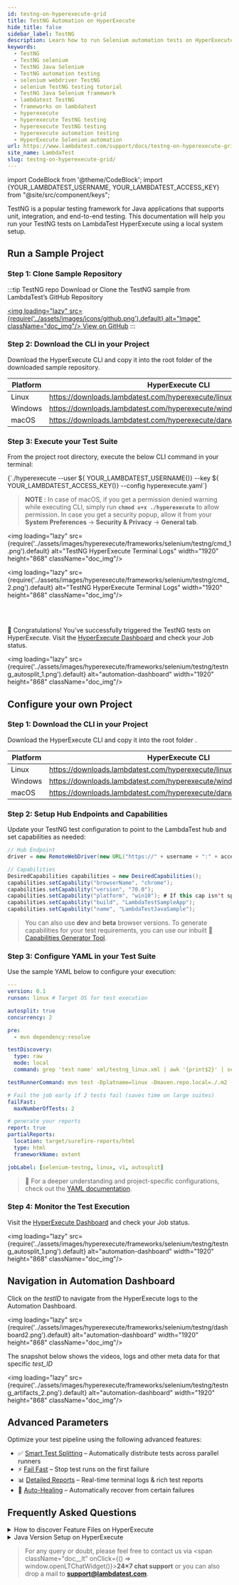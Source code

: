 ```yaml
---
id: testng-on-hyperexecute-grid
title: TestNG Automation on HyperExecute
hide_title: false
sidebar_label: TestNG
description: Learn how to run Selenium automation tests on HyperExecute using the TestNG framework
keywords:
  - TestNG
  - TestNG selenium
  - TestNG Java Selenium
  - TestNG automation testing
  - selenium webdriver TestNG
  - selenium TestNG testing tutorial
  - TestNG Java Selenium framework
  - lambdatest TestNG
  - frameworks on lambdatest
  - hyperexecute
  - hyperexecute TestNG testing
  - hyperexecute TestNG testing
  - hyperexecute automation testing
  - HyperExecute Selenium automation
url: https://www.lambdatest.com/support/docs/testng-on-hyperexecute-grid/
site_name: LambdaTest
slug: testng-on-hyperexecute-grid/
---
```


import CodeBlock from '@theme/CodeBlock';
import {YOUR_LAMBDATEST_USERNAME, YOUR_LAMBDATEST_ACCESS_KEY} from "@site/src/component/keys";

<script type="application/ld+json"
      dangerouslySetInnerHTML={{ __html: JSON.stringify({
       "@context": "https://schema.org",
        "@type": "BreadcrumbList",
        "itemListElement": [{
          "@type": "ListItem",
          "position": 1,
          "name": "Home",
          "item": "https://www.lambdatest.com"
        },{
          "@type": "ListItem",
          "position": 2,
          "name": "Support",
          "item": "https://www.lambdatest.com/support/docs/"
        },{
          "@type": "ListItem",
          "position": 3,
          "name": "How to run automation tests on HyperExecute using TestNG framework",
          "item": "https://www.lambdatest.com/support/docs/testng-on-hyperexecute-grid/"
        }]
      })
    }}
></script>

TestNG is a popular testing framework for Java applications that supports unit, integration, and end-to-end testing. This documentation will help you run your TestNG tests on LambdaTest HyperExecute using a local system setup.

## Run a Sample Project
### Step 1: Clone Sample Repository

:::tip TestNG repo
Download or Clone the TestNG sample from LambdaTest’s GitHub Repository

<a href="https://github.com/LambdaTest/testng-selenium-hyperexecute-sample" className="github__anchor"><img loading="lazy" src={require('../assets/images/icons/github.png').default} alt="Image" className="doc_img"/> View on GitHub</a>
:::

### Step 2: Download the CLI in your Project
Download the HyperExecute CLI and copy it into the root folder of the downloaded sample repository.

| Platform | HyperExecute CLI |
| ---------| ---------------- |
| Linux | https://downloads.lambdatest.com/hyperexecute/linux/hyperexecute |
| Windows | https://downloads.lambdatest.com/hyperexecute/windows/hyperexecute.exe |
| macOS | https://downloads.lambdatest.com/hyperexecute/darwin/hyperexecute |

### Step 3: Execute your Test Suite
From the project root directory, execute the below CLI command in your terminal:

<div className="lambdatest__codeblock">
  <CodeBlock className="language-bash">
    {`./hyperexecute --user ${ YOUR_LAMBDATEST_USERNAME()} --key ${ YOUR_LAMBDATEST_ACCESS_KEY()} --config hyperexecute.yaml`}
  </CodeBlock>
</div>

> **NOTE :** In case of macOS, if you get a permission denied warning while executing CLI, simply run **`chmod u+x ./hyperexecute`** to allow permission. In case you get a security popup, allow it from your **System Preferences** → **Security & Privacy** → **General tab**.

<img loading="lazy" src={require('../assets/images/hyperexecute/frameworks/selenium/testng/cmd_1.png').default} alt="TestNG HyperExecute Terminal Logs"  width="1920" height="868" className="doc_img"/>

<img loading="lazy" src={require('../assets/images/hyperexecute/frameworks/selenium/testng/cmd_2.png').default} alt="TestNG HyperExecute Terminal Logs"  width="1920" height="868" className="doc_img"/>

<br /><br />

🎉 Congratulations! You've successfully triggered the TestNG tests on HyperExecute. Visit the [HyperExecute Dashboard](https://hyperexecute.lambdatest.com/hyperexecute) and check your Job status. 

<img loading="lazy" src={require('../assets/images/hyperexecute/frameworks/selenium/testng/testng_autosplit_1.png').default} alt="automation-dashboard"  width="1920" height="868" className="doc_img"/>

## Configure your own Project

### Step 1: Download the CLI in your Project
Download the HyperExecute CLI and copy it into the root folder  .

| Platform | HyperExecute CLI |
| ---------| ---------------- |
| Linux | https://downloads.lambdatest.com/hyperexecute/linux/hyperexecute |
| Windows | https://downloads.lambdatest.com/hyperexecute/windows/hyperexecute.exe |
| macOS | https://downloads.lambdatest.com/hyperexecute/darwin/hyperexecute |

### Step 2: Setup Hub Endpoints and Capabilities
Update your TestNG test configuration to point to the LambdaTest hub and set capabilities as needed:

```java title="test.java"
// Hub Endpoint
driver = new RemoteWebDriver(new URL("https://" + username + ":" + access_key + "@hub.lambdatest.com/wd/hub"), capabilities);

// Capabilities
DesiredCapabilities capabilities = new DesiredCapabilities();
capabilities.setCapability("browserName", "chrome");
capabilities.setCapability("version", "70.0");
capabilities.setCapability("platform", "win10"); # If this cap isn't specified, it will just get the any available one
capabilities.setCapability("build", "LambdaTestSampleApp");
capabilities.setCapability("name", "LambdaTestJavaSample");
```

> You can also use **dev** and **beta** browser versions. To generate capabilities for your test requirements, you can use our inbuilt 🔗 [Capabilities Generator Tool](https://www.lambdatest.com/capabilities-generator/).

### Step 3: Configure YAML in your Test Suite
Use the sample YAML below to configure your execution:

```yaml
---
version: 0.1
runson: linux # Target OS for test execution

autosplit: true
concurrency: 2

pre:
  - mvn dependency:resolve

testDiscovery:
  type: raw
  mode: local
  command: grep 'test name' xml/testng_linux.xml | awk '{print$2}' | sed 's/name=//g' | sed 's/\x3e//g'

testRunnerCommand: mvn test -Dplatname=linux -Dmaven.repo.local=./.m2 -DselectedTests=$test

# Fail the job early if 2 tests fail (saves time on large suites)
failFast: 
  maxNumberOfTests: 2

# generate your reports
report: true
partialReports:
  location: target/surefire-reports/html
  type: html
  frameworkName: extent

jobLabel: [selenium-testng, linux, v1, autosplit]
```

> 📘 For a deeper understanding and project-specific configurations, check out the [YAML documentation](https://www.lambdatest.com/support/docs/hyperexecute-yaml-parameters/).

### Step 4: Monitor the Test Execution

Visit the [HyperExecute Dashboard](https://hyperexecute.lambdatest.com/hyperexecute) and check your Job status. 

<img loading="lazy" src={require('../assets/images/hyperexecute/frameworks/selenium/testng/testng_autosplit_1.png').default} alt="automation-dashboard"  width="1920" height="868" className="doc_img"/>

## Navigation in Automation Dashboard
Click on the *testID* to navigate from the HyperExecute logs to the Automation Dashboard.

<img loading="lazy" src={require('../assets/images/hyperexecute/frameworks/selenium/testng/dashboard2.png').default} alt="automation-dashboard"  width="1920" height="868" className="doc_img"/>

The snapshot below shows the videos, logs and other meta data for that specific *test_ID*

<img loading="lazy" src={require('../assets/images/hyperexecute/frameworks/selenium/testng/testng_artifacts_2.png').default} alt="automation-dashboard"  width="1920" height="868" className="doc_img"/>


## Advanced Parameters
Optimize your test pipeline using the following advanced features:

- ✅ [Smart Test Splitting](/support/docs/hyperexecute-test-splitting-and-multiplexing/) – Automatically distribute tests across parallel runners
- ⚡ [Fail Fast](/support/docs/hyperexecute-failfast/) – Stop test runs on the first failure
- 📊 [Detailed Reports](/support/docs/hyperexecute-reports/) – Real-time terminal logs & rich test reports
- 🔄 [Auto-Healing](/support/docs/hyperexecute-auto-healing/) – Automatically recover from certain failures

## Frequently Asked Questions

<details><summary>How to discover Feature Files on HyperExecute</summary> HyperExecute supports intelligent discovery of test scenarios through a built-in utility called <b>[Snooper](/support/docs/hyperexecute-snooper/).</b> It is a discovery tool that identifies and lists Cucumber feature file scenarios to be executed. It works in coordination with the <b>[testRunnerCommand](/support/docs/deep-dive-into-hyperexecute-yaml/#testrunnercommand)</b>, dynamically filtering test cases before execution. </details>

<details><summary>Java Version Setup on HyperExecute</summary> Ensure your tests run with the correct Java version on HyperExecute VMs—matching your local development environment or your project's framework requirements. To install a specific Java version at runtime on a HyperExecute VM, you can use the <b>[runtime](/support/docs/deep-dive-into-hyperexecute-yaml/#runtime)</b> YAML flag.</details>

> For any query or doubt, please feel free to contact us via <span className="doc__lt" onClick={() => window.openLTChatWidget()}>**24×7 chat support**</span> or you can also drop a mail to **support@lambdatest.com**.<br />


